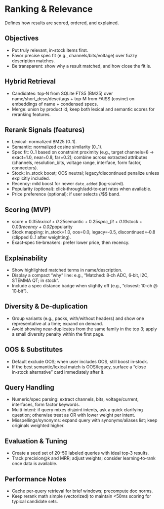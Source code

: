 # Ranking & Relevance

Defines how results are scored, ordered, and explained.

## Objectives
- Put truly relevant, in‑stock items first.
- Favor precise spec fit (e.g., channels/bits/voltage) over fuzzy description matches.
- Be transparent: show why a result matched, and how close the fit is.

## Hybrid Retrieval
- Candidates: top‑N from SQLite FTS5 (BM25) over name/short_desc/desc/tags + top‑M from FAISS (cosine) on embeddings of name + condensed specs.
- Merge: union by product id; keep both lexical and semantic scores for reranking features.

## Rerank Signals (features)
- Lexical: normalized BM25 (0..1).
- Semantic: normalized cosine similarity (0..1).
- Spec fit: 0..1 based on constraint proximity (e.g., target channels=8 → exact=1.0, near=0.8, far=0.2); combine across extracted attributes (channels, resolution_bits, voltage range, interface, form factor, connectors).
- Stock: in_stock boost; OOS neutral; legacy/discontinued penalize unless explicitly included.
- Recency: mild boost for newer `date_added` (log‑scaled).
- Popularity (optional): click‑through/add‑to‑cart rates when available.
- Price preference (optional): if user selects $/$$/$$$ band.

## Scoring (MVP)
- score = 0.35*lexical + 0.25*semantic + 0.25*spec_fit + 0.10*stock + 0.03*recency + 0.02*popularity
- Stock mapping: in_stock=1.0, oos=0.0, legacy=‑0.5, discontinued=‑0.8 (clipped 0..1 after weighting).
- Exact‑spec tie‑breakers: prefer lower price, then recency.

## Explainability
- Show highlighted matched terms in name/description.
- Display a compact “why” line: e.g., “Matched: 8‑ch ADC, 6‑bit, I2C, STEMMA QT; in stock”.
- Include a spec distance badge when slightly off (e.g., “closest: 10‑ch @ 10‑bit”).

## Diversity & De‑duplication
- Group variants (e.g., packs, with/without headers) and show one representative at a time; expand on demand.
- Avoid showing near‑duplicates from the same family in the top 3; apply a small diversity penalty within the first page.

## OOS & Substitutes
- Default exclude OOS; when user includes OOS, still boost in‑stock.
- If the best semantic/lexical match is OOS/legacy, surface a “close in‑stock alternative” card immediately after it.

## Query Handling
- Numeric/spec parsing: extract channels, bits, voltage/current, interfaces, form factor keywords.
- Multi‑intent: if query mixes disjoint intents, ask a quick clarifying question; otherwise treat as OR with lower weight per intent.
- Misspellings/synonyms: expand query with synonyms/aliases list; keep originals weighted higher.

## Evaluation & Tuning
- Create a seed set of 20–50 labeled queries with ideal top‑3 results.
- Track precision@k and MRR; adjust weights; consider learning‑to‑rank once data is available.

## Performance Notes
- Cache per‑query retrieval for brief windows; precompute doc norms.
- Keep rerank math simple (vectorized) to maintain <50ms scoring for typical candidate sets.

